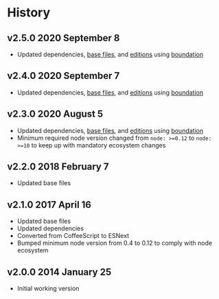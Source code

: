 # History

## v2.5.0 2020 September 8

-   Updated dependencies, [base files](https://github.com/bevry/base), and [editions](https://editions.bevry.me) using [boundation](https://github.com/bevry/boundation)

## v2.4.0 2020 September 7

-   Updated dependencies, [base files](https://github.com/bevry/base), and [editions](https://editions.bevry.me) using [boundation](https://github.com/bevry/boundation)

## v2.3.0 2020 August 5

-   Updated dependencies, [base files](https://github.com/bevry/base), and [editions](https://editions.bevry.me) using [boundation](https://github.com/bevry/boundation)
-   Minimum required node version changed from `node: >=0.12` to `node: >=10` to keep up with mandatory ecosystem changes

## v2.2.0 2018 February 7

-   Updated base files

## v2.1.0 2017 April 16

-   Updated base files
-   Updated dependencies
-   Converted from CoffeeScript to ESNext
-   Bumped minimum node version from 0.4 to 0.12 to comply with node ecosystem

## v2.0.0 2014 January 25

-   Initial working version
